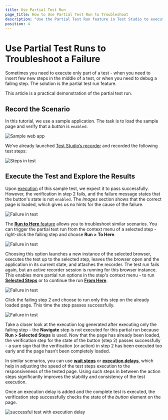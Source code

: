 ```yaml
---
title: Use Partial Test Run
page_title: How to Use Partial Test Run to Troubleshoot
description: "Use the Partial Test Run feature in Test Studio to execute only a test segment. Partial test execution allows you to run only certain steps from a test and continue recording steps from that point." 
position: 4
---
```

# Use Partial Test Runs to Troubleshoot a Failure

Sometimes you need to execute only part of a test - when you need to insert few new steps in the middle of a test, or when you need to debug a failing step. The solution is the partial test run feature.

This article is a practical demonstration of the partial test run.

## Record the Scenario

In this tutorial, we use a sample application. The task is to load the sample page and verify that a _button_ is `enabled`.

![Sample web app](/img/automated-tests/troubleshooting/use-partial-run/1Scenario.png)

We’ve already launched <a href="/automated-tests/recording/overview#start-a-recording-session" target="_blank">Test Studio’s recorder</a> and recorded the following test steps:

![Steps in test](/img/automated-tests/troubleshooting/use-partial-run/2RecordedTest.png)

## Execute the Test and Explore the Results

Upon <a href="/automated-tests/test-execution/quick-execution" target="_blank">execution</a> of this sample test, we expect it to pass successfully. However, the verification in step 2 fails, and the failure message states that the button's state is not `enabled`. The _Images_ section shows that the correct page is loaded, which gives us no hints for the cause of the failure.

![Failure in test](/img/automated-tests/troubleshooting/use-partial-run/3Failingtest.png)

The <a href="/automated-tests/test-execution/partial-test-execution#run-to-here" target="_blank">__Run to Here__ feature</a> allows you to troubleshoot similar scenarios. You can trigger the partial test run from the context menu of a selected step - right-click the failing step and choose __Run > To Here__.

![Failure in test](/img/automated-tests/troubleshooting/use-partial-run/4RuntoHere.png)

Choosing this option launches a new instance of the selected browser, executes the test up to the selected step, leaves the browser open and the application in its current state, and attaches the recorder. The test run fails again, but an active recorder session is running for this browser instance. This enables more partial run options in the step's context menu - to run <a href="/automated-tests/test-execution/partial-test-execution#run-selected-steps" target="_blank">__Selected Steps__</a> or to continue the run <a href="/automated-tests/test-execution/partial-test-execution#run-from-here" target="_blank">__From Here__</a>.

![Failure in test](/img/automated-tests/troubleshooting/use-partial-run/5RunSelected.png)

Click the failing step 2 and choose to run only this step on the already loaded page. This time the step passes successfully.

![Failure in test](/img/automated-tests/troubleshooting/use-partial-run/6Step2passing.png)

Take a closer look at the execution log generated after executing only the failing step - the __Navigate__ step is not executed for this partial run because __Run > Selected Steps__ is used. Now that the page has already been loaded, the verification step for the state of the button (step 2) passes successfully - a sure sign that the verification (or action) in step 2 has been executed too early and the page hasn't been completely loaded.

In similar scenarios, you can use <a href="/features/recorder/advanced-recording-tools/element-steps/verifications/wait" target="_blank">__wait steps__</a> or <a href="/features/custom-steps/execution-delay" target="_blank">__execution delays__</a>, which help in adjusting the speed of the test steps execution to the responsiveness of the tested page. Using such steps in between the action steps significantly improves the stability and consistency of the test execution.

Once an execution delay is added and the complete test is executed, the verification step successfully checks the state of the _button_ element on the page.

![successful test with execution delay](/img/automated-tests/troubleshooting/use-partial-run/7TestPassing.png)